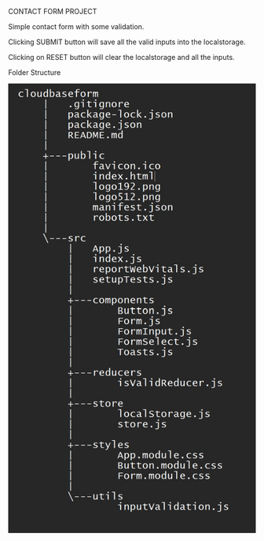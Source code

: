 CONTACT FORM PROJECT

Simple contact form with some validation. 

Clicking SUBMIT button will save all the valid inputs into the localstorage.

Clicking on RESET button will clear the localstorage and all the inputs.


Folder Structure 

![](public/folderstructure.jpg)